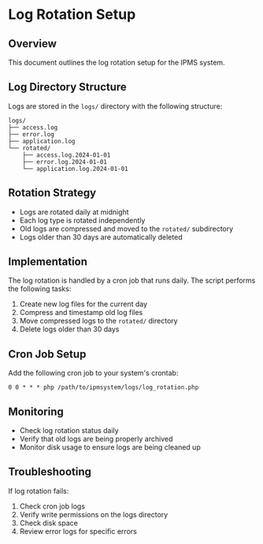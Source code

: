 # Log Rotation Setup

## Overview
This document outlines the log rotation setup for the IPMS system.

## Log Directory Structure
Logs are stored in the `logs/` directory with the following structure:
```
logs/
├── access.log
├── error.log
├── application.log
└── rotated/
    ├── access.log.2024-01-01
    ├── error.log.2024-01-01
    └── application.log.2024-01-01
```

## Rotation Strategy
- Logs are rotated daily at midnight
- Each log type is rotated independently
- Old logs are compressed and moved to the `rotated/` subdirectory
- Logs older than 30 days are automatically deleted

## Implementation
The log rotation is handled by a cron job that runs daily. The script performs the following tasks:
1. Create new log files for the current day
2. Compress and timestamp old log files
3. Move compressed logs to the `rotated/` directory
4. Delete logs older than 30 days

## Cron Job Setup
Add the following cron job to your system's crontab:
```
0 0 * * * php /path/to/ipmsystem/logs/log_rotation.php
```

## Monitoring
- Check log rotation status daily
- Verify that old logs are being properly archived
- Monitor disk usage to ensure logs are being cleaned up

## Troubleshooting
If log rotation fails:
1. Check cron job logs
2. Verify write permissions on the logs directory
3. Check disk space
4. Review error logs for specific errors
